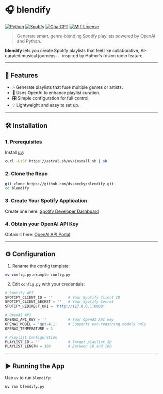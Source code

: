 # 🎧 blendify

[![Python](https://img.shields.io/badge/Python-3776AB?logo=python&logoColor=fff)](#)
[![Spotify](https://img.shields.io/badge/Spotify-1ED760?logo=spotify&logoColor=white)](#)
[![ChatGPT](https://img.shields.io/badge/ChatGPT-74aa9c?logo=openai&logoColor=white)](#)
[![MIT License](https://img.shields.io/badge/license-MIT-green.svg)](#LICENSE)

> Generate smart, genre-blending Spotify playlists powered by OpenAI and Python.

**blendify** lets you create Spotify playlists that feel like collaborative, AI-curated musical journeys — inspired by Hathor’s fusion radio feature.

---

## 🚀 Features

- 🎶 Generate playlists that fuse multiple genres or artists.
- 🤖 Uses OpenAI to enhance playlist curation.
- 🎛️ Simple configuration for full control.
- 💡 Lightweight and easy to set up.

---

## 🛠️ Installation

### 1. Prerequisites

Install [uv](https://docs.astral.sh/uv/#installation):

```bash
curl -LsSf https://astral.sh/uv/install.sh | sh
```

### 2. Clone the Repo

```bash
git clone https://github.com/dsabecky/blendify.git
cd blendify
```

### 3. Create Your Spotify Application

Create one here: [Spotify Developer Dashboard](https://developer.spotify.com/dashboard/create)

### 4. Obtain your OpenAI API Key

Obtain it here: [OpenAI API Portal](https://platform.openai.com/api-keys)

---

## ⚙️ Configuration

1. Rename the config template:
```bash
mv config.py.example config.py
```

2. Edit `config.py` with your credentials:

```python
# Spotify API
SPOTIFY_CLIENT_ID = ''       # Your Spotify Client ID
SPOTIFY_CLIENT_SECRET = ''   # Your Spotify Secret
SPOTIFY_REDIRECT_URI = 'http://127.0.0.1:8080'

# OpenAI API
OPENAI_API_KEY = ''          # Your OpenAI API key
OPENAI_MODEL = 'gpt-4.1'     # Supports non-reasoning models only
OPENAI_TEMPERATURE = 1

# Playlist Configuration
PLAYLIST_ID = ''             # Target playlist ID
PLAYLIST_LENGTH = 100        # Between 10 and 100
```

---

## ▶️ Running the App

Use `uv` to run `blendify`:

```bash
uv run blendify.py
```